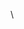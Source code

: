                                                                                                                                                                                                
  \
